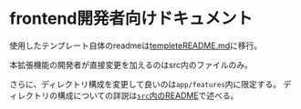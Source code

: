 # frontend開発者向けドキュメント

使用したテンプレート自体のreadmeは[templeteREADME.md](./templeteREADME.md)に移行。

本拡張機能の開発者が直接変更を加えるのはsrc内のファイルのみ。

さらに、ディレクトリ構成を変更して良いのは`app/features`内に限定する。
ディレクトリの構成についての詳説は[`src`内のREADME](./src/README.md)で述べる。
